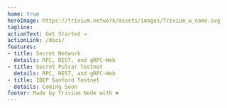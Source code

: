 ```yaml
---
home: true
heroImage: https://trivium.network/assets/images/Trivium_w_name.svg
tagline: 
actionText: Get Started →
actionLink: /docs/
features:
- title: Secret Network
  details: RPC, REST, and gRPC-Web
- title: Secret Pulsar Testnet
  details: RPC, REST, and gRPC-Web
- title: IDEP Sanford Testnet
  details: Coming Soon
footer: Made by Trivium Node with ❤️
---
```

